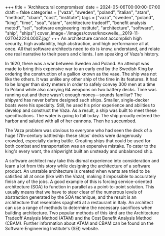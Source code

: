 +++
title = 'Architectural compromises'
date = 2024-05-06T00:00:00-07:00
draft = false
categories = ["vaza", "sweden", "poland", "italian", "atam", "method", "cbam", "cost", "institute"]
tags = ["vaza", "sweden", "poland", "king", "time", "soa", "atam", "architecture tradeoff", "benefit analysis metod", "sei", "software engineering institute", "architecture", "software", "ship", "ships"]
cover_image='/images/cover/knoxwelle__2019-11-02T042224.000Z.jpg'
+++
An architecture cannot accomplish high security, high availability, high abstraction, and high performance all at once. All that software architects need to do is know, understand, and relate one real narrative to their peers and clients. I am speaking of Vaza's history.

In 1620, there was a war between Sweden and Poland. An attempt was made to bring this expensive war to an early end by the Swedish King by ordering the construction of a gallion known as the vase. The ship was not like the others. It was unlike any other ship of the time in its features. It had to be longer than sixty meters in order to safely convey 300 men at a time to Poland while also carrying 64 weapons on two battery decks. Time was running out and there wasn't enough money—sounds familiar? The shipyard has never before designed such ships. Smaller, single-decker boats were his specialty. Still, he used his prior experience and abilities to develop and construct the Vaza. As a result, a ship was built to meet these specifications. The water is going to fall today. The ship proudly entered the harbor and saluted with all of her cannons. Then he succumbed.

The Vaza problem was obvious to everyone who had seen the deck of a huge 17th-century battleship: these ships' decks were dangerously crowded, especially during battle. Creating ships that could be used for both combat and transportation was an expensive mistake. To cater to the king's every want, the shipwright built an unsteady and unbalanced ship.

A software architect may take this dismal experience into consideration and learn a lot from this story while designing the architecture of a software product. An unstable architecture is created when wants are tried to be satisfied all at once (like with the Vaza), making it impossible to accurately finish any of the jobs. A good example of this is forcing service-oriented architecture (SOA) to function in parallel as a point-to-point solution. This usually means that we have to steer clear of the numerous levels of abstraction generated by the SOA technique, and the result is an architecture that resembles spaghetti at a restaurant in Italy. An architect can use a range of methods to determine the necessary sacrifices when building architecture. Two popular methods of this kind are the Architecture Tradeoff Analysis Method (ATAM) and the Cost Benefit Analysis Method (CBAM). Further information about ATAM and CBAM can be found on the Software Engineering Institute's (SEI) website.